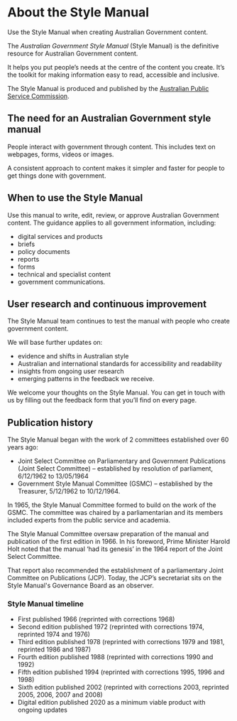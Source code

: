 About the Style Manual
======================

Use the Style Manual when creating Australian Government content.

The _Australian Government Style Manual_ (Style Manual) is the definitive resource for Australian Government content.

It helps you put people’s needs at the centre of the content you create. It’s the toolkit for making information easy to read, accessible and inclusive.

The Style Manual is produced and published by the [Australian Public Service Commission](https://www.apsc.gov.au/).

The need for an Australian Government style manual
--------------------------------------------------

People interact with government through content. This includes text on webpages, forms, videos or images.

A consistent approach to content makes it simpler and faster for people to get things done with government.

When to use the Style Manual
----------------------------

Use this manual to write, edit, review, or approve Australian Government content. The guidance applies to all government information, including:

*   digital services and products
*   briefs
*   policy documents
*   reports
*   forms
*   technical and specialist content
*   government communications.

User research and continuous improvement
----------------------------------------

The Style Manual team continues to test the manual with people who create government content.

We will base further updates on:

*   evidence and shifts in Australian style
*   Australian and international standards for accessibility and readability
*   insights from ongoing user research
*   emerging patterns in the feedback we receive.

We welcome your thoughts on the Style Manual. You can get in touch with us by filling out the feedback form that you’ll find on every page.

Publication history
-------------------

The Style Manual began with the work of 2 committees established over 60 years ago:

*   Joint Select Committee on Parliamentary and Government Publications (Joint Select Committee) – established by resolution of parliament, 6/12/1962 to 13/05/1964
*   Government Style Manual Committee (GSMC) – established by the Treasurer, 5/12/1962 to 10/12/1964.

In 1965, the Style Manual Committee formed to build on the work of the GSMC. The committee was chaired by a parliamentarian and its members included experts from the public service and academia.

The Style Manual Committee oversaw preparation of the manual and publication of the first edition in 1966. In his foreword, Prime Minister Harold Holt noted that the manual ‘had its genesis’ in the 1964 report of the Joint Select Committee.

That report also recommended the establishment of a parliamentary Joint Committee on Publications (JCP). Today, the JCP’s secretariat sits on the Style Manual's Governance Board as an observer.

### Style Manual timeline

*   First published 1966 (reprinted with corrections 1968)
*   Second edition published 1972 (reprinted with corrections 1974, reprinted 1974 and 1976)
*   Third edition published 1978 (reprinted with corrections 1979 and 1981, reprinted 1986 and 1987)
*   Fourth edition published 1988 (reprinted with corrections 1990 and 1992)
*   Fifth edition published 1994 (reprinted with corrections 1995, 1996 and 1998)
*   Sixth edition published 2002 (reprinted with corrections 2003, reprinted 2005, 2006, 2007 and 2008)
*   Digital edition published 2020 as a minimum viable product with ongoing updates
